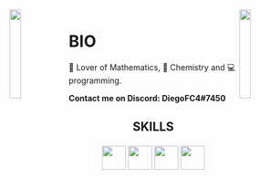 <img align='left' src='https://user-images.githubusercontent.com/77179173/107321827-de151a00-6a68-11eb-9cff-a1e9de9bbab7.png' width='20%'>  
<img align='right' src='https://user-images.githubusercontent.com/77179173/107322149-85924c80-6a69-11eb-9d84-cdff3cec5cff.png' width='20%'> 

# BIO 
🧮 Lover of Mathematics, 🧪 Chemistry and 💻 programming.  



 **Contact me on Discord: DiegoFC4#7450**







<h2 align="center">
 
 
 
 SKILLS
</h2>
<p align="center">
<img height="42px" src="https://user-images.githubusercontent.com/77179173/107325198-f851f680-6a6e-11eb-9697-1125ca5c8cdc.png"/>
<img height="42px" src="https://user-images.githubusercontent.com/77179173/107325304-29cac200-6a6f-11eb-8be7-4c6e59535029.png"/>
<img height="42px" src="https://user-images.githubusercontent.com/77179173/107325721-d86f0280-6a6f-11eb-82a2-81f2040c1b4c.png"/>
<img height="42px" src="https://user-images.githubusercontent.com/77179173/107325816-08b6a100-6a70-11eb-91e3-e7c2a6d20663.png"/>
</p>

<!--
**DiegoFlores04/DiegoFlores04** is a ✨ _special_ ✨ repository because its `README.md` (this file) appears on your GitHub profile.

Here are some ideas to get you started:

- 🔭 I’m currently working on ...
- 🌱 I’m currently learning ...
- 👯 I’m looking to collaborate on ...
- 🤔 I’m looking for help with ...
- 💬 Ask me about ...
- 📫 How to reach me: ...
- 😄 Pronouns: ...
- ⚡ Fun fact: ...
-->

